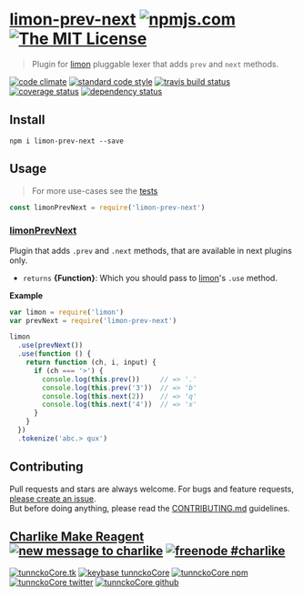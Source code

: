 # [limon-prev-next][author-www-url] [![npmjs.com][npmjs-img]][npmjs-url] [![The MIT License][license-img]][license-url] 

> Plugin for [limon][] pluggable lexer that adds `prev` and `next` methods.

[![code climate][codeclimate-img]][codeclimate-url] [![standard code style][standard-img]][standard-url] [![travis build status][travis-img]][travis-url] [![coverage status][coveralls-img]][coveralls-url] [![dependency status][david-img]][david-url]

## Install
```
npm i limon-prev-next --save
```

## Usage
> For more use-cases see the [tests](./test.js)

```js
const limonPrevNext = require('limon-prev-next')
```

### [limonPrevNext](index.js#L39)
Plugin that adds `.prev` and `.next` methods, that are available in next plugins only.

* `returns` **{Function}**: Which you should pass to [limon][]'s `.use` method.  

**Example**

```js
var limon = require('limon')
var prevNext = require('limon-prev-next')

limon
  .use(prevNext())
  .use(function () {
    return function (ch, i, input) {
      if (ch === '>') {
        console.log(this.prev())     // => '.'
        console.log(this.prev('3'))  // => 'b'
        console.log(this.next(2))    // => 'q'
        console.log(this.next('4'))  // => 'x'
      }
    }
  })
  .tokenize('abc.> qux')
```

## Contributing
Pull requests and stars are always welcome. For bugs and feature requests, [please create an issue](https://github.com/tunnckoCore/limon-prev-next/issues/new).  
But before doing anything, please read the [CONTRIBUTING.md](./CONTRIBUTING.md) guidelines.

## [Charlike Make Reagent](http://j.mp/1stW47C) [![new message to charlike][new-message-img]][new-message-url] [![freenode #charlike][freenode-img]][freenode-url]

[![tunnckoCore.tk][author-www-img]][author-www-url] [![keybase tunnckoCore][keybase-img]][keybase-url] [![tunnckoCore npm][author-npm-img]][author-npm-url] [![tunnckoCore twitter][author-twitter-img]][author-twitter-url] [![tunnckoCore github][author-github-img]][author-github-url]

[limon]: https://github.com/tunnckocore/limon

[npmjs-url]: https://www.npmjs.com/package/limon-prev-next
[npmjs-img]: https://img.shields.io/npm/v/limon-prev-next.svg?label=limon-prev-next

[license-url]: https://github.com/tunnckoCore/limon-prev-next/blob/master/LICENSE
[license-img]: https://img.shields.io/badge/license-MIT-blue.svg

[codeclimate-url]: https://codeclimate.com/github/tunnckoCore/limon-prev-next
[codeclimate-img]: https://img.shields.io/codeclimate/github/tunnckoCore/limon-prev-next.svg

[travis-url]: https://travis-ci.org/tunnckoCore/limon-prev-next
[travis-img]: https://img.shields.io/travis/tunnckoCore/limon-prev-next/master.svg

[coveralls-url]: https://coveralls.io/r/tunnckoCore/limon-prev-next
[coveralls-img]: https://img.shields.io/coveralls/tunnckoCore/limon-prev-next.svg

[david-url]: https://david-dm.org/tunnckoCore/limon-prev-next
[david-img]: https://img.shields.io/david/tunnckoCore/limon-prev-next.svg

[standard-url]: https://github.com/feross/standard
[standard-img]: https://img.shields.io/badge/code%20style-standard-brightgreen.svg

[author-www-url]: http://www.tunnckocore.tk
[author-www-img]: https://img.shields.io/badge/www-tunnckocore.tk-fe7d37.svg

[keybase-url]: https://keybase.io/tunnckocore
[keybase-img]: https://img.shields.io/badge/keybase-tunnckocore-8a7967.svg

[author-npm-url]: https://www.npmjs.com/~tunnckocore
[author-npm-img]: https://img.shields.io/badge/npm-~tunnckocore-cb3837.svg

[author-twitter-url]: https://twitter.com/tunnckoCore
[author-twitter-img]: https://img.shields.io/badge/twitter-@tunnckoCore-55acee.svg

[author-github-url]: https://github.com/tunnckoCore
[author-github-img]: https://img.shields.io/badge/github-@tunnckoCore-4183c4.svg

[freenode-url]: http://webchat.freenode.net/?channels=charlike
[freenode-img]: https://img.shields.io/badge/freenode-%23charlike-5654a4.svg

[new-message-url]: https://github.com/tunnckoCore/ama
[new-message-img]: https://img.shields.io/badge/ask%20me-anything-green.svg

